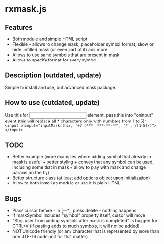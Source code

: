 # rxmask.js
## Features
* Both module and simple HTML script
* Flexible - allows to change mask, placeholder symbol format, show or hide unfilled mask (or even part of it) and more
* Allows to use same symbols that are present in mask
* Allows to specify format for every symbol

## Description (outdated, update)
Simple to install and use, but advanced mask package.

## How to use (outdated, update)
Use this for <input> element, pass this into "oninput" event (this will replace all * characters only with numbers from 1 to 5):
`<input oninput="inputMask(this, '+7 (***) ***-**-**', '*', /[1-5]/)"></input>`

## TODO
* Better example (more examples where adding symbol that already in mask is useful + better styling + convey that any symbol can be used, including some that in mask + allow to play with mask and change params on the fly)
* Better structure class (at least add options object upon initialization)
* Allow to both install as module or use it in plain HTML

## Bugs
* Place cursor before - in [***-**-**], press delete - nothing happens
* If maskSymbol includes "symbol" property itself, cursor will move
* "Stop user from adding symbols after mask is completed" is bugged for CTRL+V (if pasting adds to much symbols, it will not be added)
* NOT Unicode friendly (or any character that is represented by more than one UTF-16 code unit for that matter)

